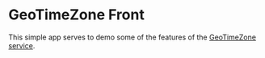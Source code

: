 # GeoTimeZone Front

This simple app serves to demo some of the features of the [GeoTimeZone service](https://geotimezone.multifaceted.info/). 
